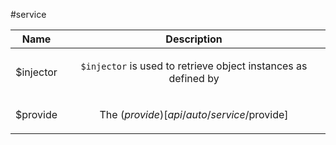 
#service

| Name | Description |
| :--: | :--: |
| $injector | <p><code>$injector</code> is used to retrieve object instances as defined by</p>  |
| $provide | <p>The ($provide)[api/auto/service/$provide]</p>  |

